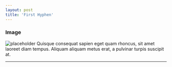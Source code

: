 ```yaml
---
layout: post
title: 'First Hyphen'
---
```


### Image

![placeholder](http://placehold.it/800x400 "Large example image")
Quisque consequat sapien eget quam rhoncus, sit amet laoreet diam tempus. Aliquam aliquam metus erat, a pulvinar turpis suscipit at.

-----

